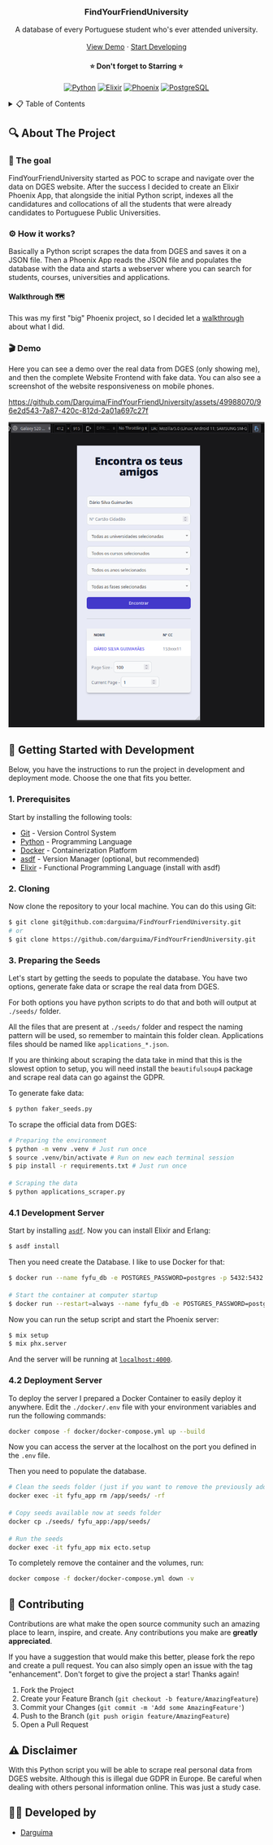 <!-- PROJECT LOGO -->
<br />
<div align="center">
  <h3 align="center">FindYourFriendUniversity</h3>

  <p align="center">
    A database of every Portuguese student who's ever attended university.
    <br />
    <br />
    <a href="#-demo">View Demo</a>
    &middot;
    <a href="#-getting-started-with-development">Start Developing</a>
  </p>

<h4 align="center">
⭐ Don't forget to Starring ⭐
</h4>

  <div align="center">

[![Python][Python-badge]][Python-url]
[![Elixir][Elixir-badge]][Elixir-url]
[![Phoenix][Phoenix-badge]][Phoenix-url]
[![PostgreSQL][PostgreSQL-badge]][PostgreSQL-url]

  </div>

</div>



<!-- TABLE OF CONTENTS -->
<details>
  <summary>📋 Table of Contents</summary>

## 📋 Table of Contents

- [About The Project](#-about-the-project)
- [Getting Started with Development](#-getting-started-with-development)
- [Contributing](#-contributing)
- [Disclaimer](#️-disclaimer)
- [Developed by](#-developed-by)
</details>



## 🔍 About The Project

### 🎯 The goal

FindYourFriendUniversity started as POC to scrape and navigate over the data on DGES website. After the success I decided to create an Elixir Phoenix App, that alongside the initial Python script, indexes all the candidatures and collocations of all the students that were already candidates to Portuguese Public Universities.


### ⚙️ How it works?

Basically a Python script scrapes the data from DGES and saves it on a JSON file. Then a Phoenix App reads the JSON file and populates the database with the data and starts a webserver where you can search for students, courses, universities and applications.

#### Walkthrough 🗺️

This was my first "big" Phoenix project, so I decided let a [walkthrough](./WALKTHROUGH.md) about what I did.


### 🎬 Demo

Here you can see a demo over the real data from DGES (only showing me), and then the complete Website Frontend with fake data. You can also see a screenshot of the website responsiveness on mobile phones.

https://github.com/Darguima/FindYourFriendUniversity/assets/49988070/96e2d543-7a87-420c-812d-2a01a697c27f

![](./readme/mobile-phone-demo.png)



## 🚀 Getting Started with Development

Below, you have the instructions to run the project in development and deployment mode. Choose the one that fits you better.

### 1. Prerequisites

Start by installing the following tools:

- [Git](https://git-scm.com/downloads) - Version Control System
- [Python](https://www.python.org/downloads/) - Programming Language
- [Docker](https://www.docker.com/products/docker-desktop) - Containerization Platform
- [asdf](https://asdf-vm.com/guide/getting-started.html) - Version Manager (optional, but recommended)
- [Elixir](https://elixir-lang.org/install.html) - Functional Programming Language (install with asdf)

### 2. Cloning

Now clone the repository to your local machine. You can do this using Git:

```bash
$ git clone git@github.com:darguima/FindYourFriendUniversity.git
# or
$ git clone https://github.com/darguima/FindYourFriendUniversity.git
```

### 3. Preparing the Seeds

Let's start by getting the seeds to populate the database. You have two options, generate fake data or scrape the real data from DGES.

For both options you have python scripts to do that and both will output at `./seeds/` folder.

All the files that are present at `./seeds/` folder and respect the naming pattern will be used, so remember to maintain this folder clean. Applications files should be named like `applications_*.json`.

If you are thinking about scraping the data take in mind that this is the slowest option to setup, you will need install the `beautifulsoup4` package and scrape real data can go against the GDPR.

To generate fake data:

```bash
$ python faker_seeds.py
```

To scrape the official data from DGES:

```bash
# Preparing the environment
$ python -m venv .venv # Just run once
$ source .venv/bin/activate # Run on new each terminal session
$ pip install -r requirements.txt # Just run once

# Scraping the data
$ python applications_scraper.py
```

### 4.1 Development Server

Start by installing [`asdf`](https://asdf-vm.com/guide/getting-started.html). Now you can install Elixir and Erlang:

```bash
$ asdf install
```

Then you need create the Database. I like to use Docker for that:

```bash
$ docker run --name fyfu_db -e POSTGRES_PASSWORD=postgres -p 5432:5432 -d postgres

# Start the container at computer startup
$ docker run --restart=always --name fyfu_db -e POSTGRES_PASSWORD=postgres -p 5432:5432 -d postgres
```

Now you can run the setup script and start the Phoenix server:

```bash
$ mix setup
$ mix phx.server
```

And the server will be running at [`localhost:4000`](http://localhost:4000).

### 4.2 Deployment Server

To deploy the server I prepared a Docker Container to easily deploy it anywhere. Edit the `./docker/.env` file with your environment variables and run the following commands:

```bash
docker compose -f docker/docker-compose.yml up --build
```

Now you can access the server at the localhost on the port you defined in the `.env` file.

Then you need to populate the database.

```bash
# Clean the seeds folder (just if you want to remove the previously added seeds)
docker exec -it fyfu_app rm /app/seeds/ -rf

# Copy seeds available now at seeds folder
docker cp ./seeds/ fyfu_app:/app/seeds/

# Run the seeds
docker exec -it fyfu_app mix ecto.setup
```

To completely remove the container and the volumes, run:

```bash
docker compose -f docker/docker-compose.yml down -v
```



## 🤝 Contributing

Contributions are what make the open source community such an amazing place to learn, inspire, and create. Any contributions you make are **greatly appreciated**.

If you have a suggestion that would make this better, please fork the repo and create a pull request. You can also simply open an issue with the tag "enhancement".
Don't forget to give the project a star! Thanks again!

1. Fork the Project
2. Create your Feature Branch (`git checkout -b feature/AmazingFeature`)
3. Commit your Changes (`git commit -m 'Add some AmazingFeature'`)
4. Push to the Branch (`git push origin feature/AmazingFeature`)
5. Open a Pull Request



## ⚠️ Disclaimer

With this Python script you will be able to scrape real personal data from DGES website. Although this is illegal due GDPR in Europe. Be careful when dealing with others personal information online. This was just a study case.



## 👨‍💻 Developed by

- [Darguima](https://github.com/darguima)



<!-- MARKDOWN LINKS & IMAGES -->
<!-- https://www.markdownguide.org/basic-syntax/#reference-style-links -->
[Python-badge]: https://img.shields.io/badge/Python-3776AB?style=for-the-badge&logo=python&logoColor=white  
[Python-url]: https://www.python.org/

[Elixir-badge]: https://img.shields.io/badge/Elixir-4B275F?style=for-the-badge&logo=elixir&logoColor=white  
[Elixir-url]: https://elixir-lang.org/

[Phoenix-badge]: https://img.shields.io/badge/Phoenix%20Framework-F05423?style=for-the-badge&logo=phoenix-framework&logoColor=white  
[Phoenix-url]: https://www.phoenixframework.org/

[PostgreSQL-badge]: https://img.shields.io/badge/PostgreSQL-4169E1?style=for-the-badge&logo=postgresql&logoColor=white  
[PostgreSQL-url]: https://www.postgresql.org/

